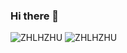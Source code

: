 ### Hi there 👋

![ZHLHZHU](https://github-readme-stats.vercel.app/api?username=ZHLHZHU)
![ZHLHZHU](https://github-readme-stats.vercel.app/api/top-langs/?username=ZHLHZHU&layout=compact&hide_border=true&langs_count=10)
<!--
**ZHLHZHU/ZHLHZHu** is a ✨ _special_ ✨ repository because its `README.md` (this file) appears on your GitHub profile.

Here are some ideas to get you started:

- 🔭 I’m currently working on ...
- 🌱 I’m currently learning ...
- 👯 I’m looking to collaborate on ...
- 🤔 I’m looking for help with ...
- 💬 Ask me about ...
- 📫 How to reach me: ...
- 😄 Pronouns: ...
- ⚡ Fun fact: ...
-->

